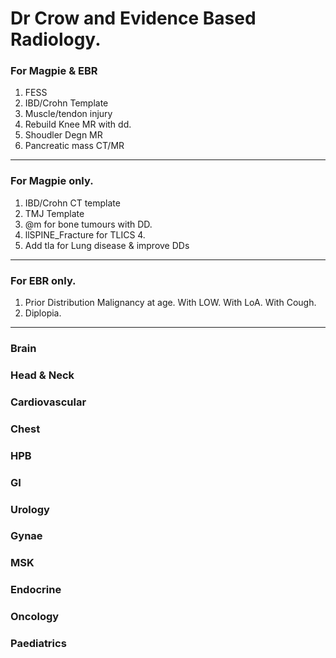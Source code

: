 # Dr Crow and Evidence Based Radiology.

### For Magpie & EBR

1. FESS
1. IBD/Crohn Template
1. Muscle/tendon injury
2. Rebuild Knee MR with dd. 
3. Shoudler Degn MR
4. Pancreatic mass CT/MR

---

### For Magpie only. 

1. IBD/Crohn CT template 
2. TMJ Template
3. @m for bone tumours with DD. 
4. llSPINE_Fracture for TLICS 4.
5. Add tla for Lung disease & improve DDs
---

### For EBR only. 

1. Prior Distribution Malignancy at age.
		With LOW. With LoA. With Cough. 
2. Diplopia. 

---

### Brain

### Head & Neck

### Cardiovascular

### Chest

### HPB

### GI

### Urology

### Gynae

### MSK

### Endocrine

### Oncology

### Paediatrics